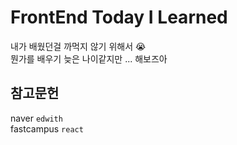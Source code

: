 # FrontEnd Today I Learned  

내가 배웠던걸 까먹지 않기 위해서 :sob:  
뭔가를 배우기 늦은 나이같지만 ... 해보즈아 

## 참고문헌
naver `edwith`   
fastcampus `react`

